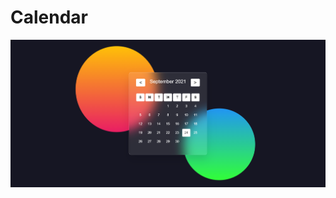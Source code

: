 # Calendar

![screenshot](https://github.com/JayantGoel001/Calendar/blob/master/screenshots/ss1.png)
